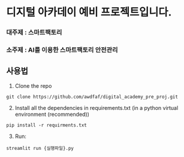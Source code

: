 # 디지털 아카데이 예비 프로젝트입니다.


### 대주제 : 스마트팩토리
### 소주제 : AI를 이용한 스마트팩토리 안전관리

## 사용법
1. Clone the repo
``` shell
git clone https://github.com/awdfaf/digital_academy_pre_proj.git
```
2. Install all the dependencies in requirements.txt (in a python virtual environment (recommended))
``` shell
pip install -r requirments.txt
```
3. Run:
``` shell
streamlit run {실행파일}.py
```
